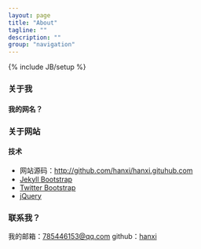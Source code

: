 ```yaml
---
layout: page
title: "About"
tagline: ""
description: ""
group: "navigation"
---
```

{% include JB/setup %}

### 关于我


#### 我的网名？

### 关于网站


#### 技术

* 网站源码：<http://github.com/hanxi/hanxi.gituhub.com>
* [Jekyll Bootstrap][]
* [Twitter Bootstrap][]
* [jQuery][]

### 联系我？

我的邮箱：785446153@qq.com
github：[hanxi][github]

[github]: http://github.com/hanxi
[Jekyll Bootstrap]: http://jekyllbootstrap.com "The Definitive Jekyll Blogging Framework"
[Twitter Bootstrap]: http://twitter.github.com/bootstrap/
[jQuery]: http://jquery.com
